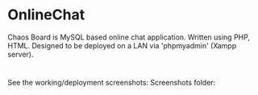 # OnlineChat
Chaos Board is MySQL based online chat application. Written using PHP, HTML. Designed to be deployed on a LAN via 'phpmyadmin' (Xampp server).
#
See the working/deployment screenshots:
Screenshots folder:


